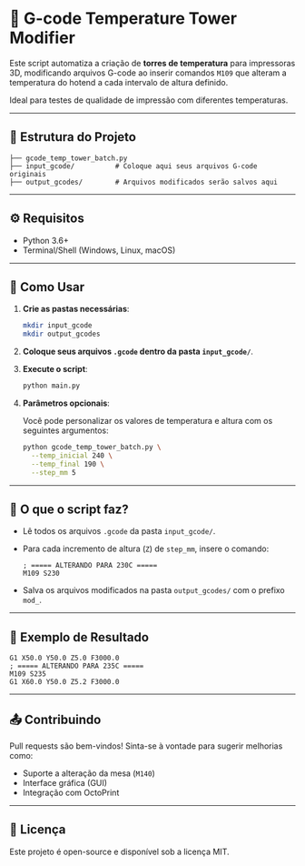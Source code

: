 # 🧪 G-code Temperature Tower Modifier

Este script automatiza a criação de **torres de temperatura** para impressoras 3D, modificando arquivos G-code ao inserir comandos `M109` que alteram a temperatura do hotend a cada intervalo de altura definido.

Ideal para testes de qualidade de impressão com diferentes temperaturas.

---

## 📂 Estrutura do Projeto

```
├── gcode_temp_tower_batch.py
├── input_gcode/          # Coloque aqui seus arquivos G-code originais
├── output_gcodes/        # Arquivos modificados serão salvos aqui
```

---

## ⚙️ Requisitos

- Python 3.6+
- Terminal/Shell (Windows, Linux, macOS)

---

## 🚀 Como Usar

1. **Crie as pastas necessárias**:

   ```bash
   mkdir input_gcode
   mkdir output_gcodes
   ```

2. **Coloque seus arquivos `.gcode` dentro da pasta `input_gcode/`**.

3. **Execute o script**:

   ```bash
   python main.py
   ```

4. **Parâmetros opcionais**:

   Você pode personalizar os valores de temperatura e altura com os seguintes argumentos:

   ```bash
   python gcode_temp_tower_batch.py \
     --temp_inicial 240 \
     --temp_final 190 \
     --step_mm 5
   ```

---

## 🔧 O que o script faz?

- Lê todos os arquivos `.gcode` da pasta `input_gcode/`.
- Para cada incremento de altura (`Z`) de `step_mm`, insere o comando:

  ```gcode
  ; ===== ALTERANDO PARA 230C =====
  M109 S230
  ```

- Salva os arquivos modificados na pasta `output_gcodes/` com o prefixo `mod_`.

---

## 📌 Exemplo de Resultado

```gcode
G1 X50.0 Y50.0 Z5.0 F3000.0
; ===== ALTERANDO PARA 235C =====
M109 S235
G1 X60.0 Y50.0 Z5.2 F3000.0
```

---

## 📤 Contribuindo

Pull requests são bem-vindos! Sinta-se à vontade para sugerir melhorias como:

- Suporte a alteração da mesa (`M140`)
- Interface gráfica (GUI)
- Integração com OctoPrint

---

## 📄 Licença

Este projeto é open-source e disponível sob a licença MIT.
